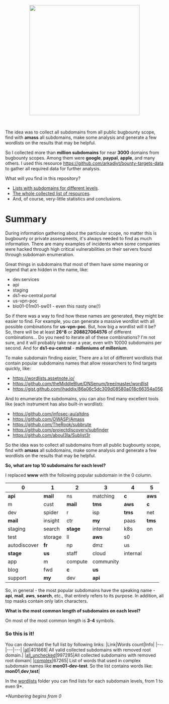 <p align="center">
  <img src="https://github.com/zzzteph/substats/blob/main/logo.jpg?raw=true"  height="350">
</p>
<br/>


The idea was to collect all subdomains from all public bugbounty scope, find with **amass** all subdomains, make some analysis and generate a few wordlists on the results that may be helpful.

So I collected more than **million subdomains** for near **3000** domains from bugbounty scopes. Among them were **google**, **paypal**, **apple**, and many others. 
I used this resource https://github.com/arkadiyt/bounty-targets-data to gather all required data for further analysis.

What will you find in this repository?

- [Lists with subdomains for different levels](https://github.com/zzzteph/substats/blob/main/wordlists).
- [The whole collected list of resources](https://github.com/zzzteph/substats/blob/main/wordlists/all_unchecked).
- And, of course, very-little statistics and conclusions.

# Summary 

During information gathering about the particular scope, no matter this is bugbounty or private assessments, it's always needed to find as much information. There are many examples of incidents when some companies were hacked through high critical vulnerabilities on their servers found through subdomain enumeration.

Great things in subdomains that most of them have some meaning or legend that are hidden in the name, like:
- dev.services
- api
- staging
- ds1-eu-central.portal
- us-vpn-poc
- blo01-01m01-sw01 - even this nasty one(!)

So if there was a way to find how these names are generated, they might be easier to find. 
For example, you can generate a massive wordlist with all possible combinations for **us-vpn-poc**. But, how big a wordlist will it be? So, there will be at least **26^8** or **208827064576** of different combinations... Do you need to iterate all of these combinations? I'm not sure, and it will probably take near a year, even with 10000 subdomains per second.
And for **ds1-eu-central** - **milleniums of millenium**. 

To make subdomain finding easier, There are a lot of different wordlists that contain popular subdomains names that allow researchers to find targets quickly, like:
- https://wordlists.assetnote.io/
- https://github.com/theMiddleBlue/DNSenum/tree/master/wordlist
- https://gist.github.com/jhaddix/86a06c5dc309d08580a018c66354a056

And to enumerate the subdomains, you can also find many excellent tools like (each instrument has also built-in wordlist):
- https://github.com/infosec-au/altdns
- https://github.com/OWASP/Amass
- https://github.com/TheRook/subbrute
- https://github.com/projectdiscovery/subfinder
- https://github.com/aboul3la/Sublist3r

So the idea was to collect all subdomains from all public bugbounty scope, find with **amass** all subdomains, make some analysis and generate a few wordlists on the results that may be helpful.


**So, what are top 10 subdomains for each level?**

I replaced **www** with the following popular subdomain in the 0 column.  

|0|1|2|3|4|5|
|---|---|---|---|---|---|
|**api**|**mail**|ns|matching|**c**|**aws**| 
|m|cust|**mail**|**tms**|**aws**|**c**|
|dev|spider|r|isp|**tms**|net|
|**mail**|insight|ctr|**my**|paas|**tms**|
|staging|search|**stage**|internal|k8s|on|
|test|storage|ll|**aws**|s0|   |
|autodiscover|**fr**|np|dmz|us|   |
|**stage**|**us**|staff|cloud|internal|   |
|app|m| compute|community|   |   |
|blog|fwd|**c**|**us**|   |   |
|support|**my**|dev|**api**|   |   |

So, in general - the most popular subdomains have the speaking name - **api**, **mail**, **aws**, **search**, etc., that entirely refers to its purpose. In addition, all top masks contain only latin characters.

**What is the most common length of subdomains on each level?**

On most of the most common length is **3-4** symbols.


### So this is it!

You can download the full list by following links:
|Link|Words count|Info|
|---|---|---|
|[all](https://github.com/zzzteph/substats/blob/main/wordlists/all)|401668| All valid collected subdomains with removed root domain.|
|[all_unchecked](https://github.com/zzzteph/substats/blob/main/wordlists/all_unchecked)|997285|All collected subdomains with removed root domain|
|[complex](https://github.com/zzzteph/substats/blob/main/wordlists/complex)|67265| List of words that used in complex subdomain names like **mon01-dev-test**. So the list contains words like: **mon01**,**dev**,**test**|


In the [wordlists](https://github.com/zzzteph/substats/blob/main/wordlists) folder you can find lists for each subdomain levels, from 1 to even 9*.

_*Numbering begins from 0_



